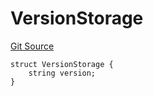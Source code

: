 # VersionStorage
[Git Source](https://github.com/thrackle-io/tron/blob/703713c2070ab34d0f0fc0114244d5a3fa7ac84a/src/protocol/diamond/VersionFacetLib.sol)


```solidity
struct VersionStorage {
    string version;
}
```

